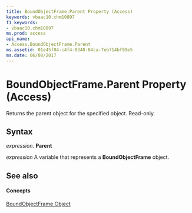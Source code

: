 ```yaml
---
title: BoundObjectFrame.Parent Property (Access)
keywords: vbaac10.chm10897
f1_keywords:
- vbaac10.chm10897
ms.prod: access
api_name:
- Access.BoundObjectFrame.Parent
ms.assetid: 01e45f04-c4f4-0348-04ca-7eb714bf99e5
ms.date: 06/08/2017
---
```



# BoundObjectFrame.Parent Property (Access)

Returns the parent object for the specified object. Read-only.


## Syntax

 _expression_. **Parent**

 _expression_ A variable that represents a **BoundObjectFrame** object.


## See also


#### Concepts


[BoundObjectFrame Object](boundobjectframe-object-access.md)

